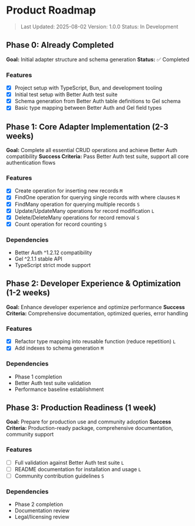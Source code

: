 # Product Roadmap

> Last Updated: 2025-08-02
> Version: 1.0.0
> Status: In Development

## Phase 0: Already Completed

**Goal:** Initial adapter structure and schema generation
**Status:** ✅ Completed

### Features

- [x] Project setup with TypeScript, Bun, and development tooling
- [x] Initial test setup with Better Auth test suite
- [x] Schema generation from Better Auth table definitions to Gel schema 
- [x] Basic type mapping between Better Auth and Gel field types

## Phase 1: Core Adapter Implementation (2-3 weeks)

**Goal:** Complete all essential CRUD operations and achieve Better Auth compatibility
**Success Criteria:** Pass Better Auth test suite, support all core authentication flows

### Features

- [x] Create operation for inserting new records `M`
- [x] FindOne operation for querying single records with where clauses `M`
- [x] FindMany operation for querying multiple records `S`
- [x] Update/UpdateMany operations for record modification `L`
- [x] Delete/DeleteMany operations for record removal `S`
- [x] Count operation for record counting `S`

### Dependencies

- Better Auth ^1.2.12 compatibility
- Gel ^2.1.1 stable API
- TypeScript strict mode support

## Phase 2: Developer Experience & Optimization (1-2 weeks)

**Goal:** Enhance developer experience and optimize performance
**Success Criteria:** Comprehensive documentation, optimized queries, error handling

### Features

- [x] Refactor type mapping into reusable function (reduce repetition) `L`
- [x] Add indexes to schema generation `M`

### Dependencies

- Phase 1 completion
- Better Auth test suite validation
- Performance baseline establishment

## Phase 3: Production Readiness (1 week)

**Goal:** Prepare for production use and community adoption
**Success Criteria:** Production-ready package, comprehensive documentation, community support

### Features

- [ ] Full validation against Better Auth test suite `L`
- [ ] README documentation for installation and usage `L`
- [ ] Community contribution guidelines `S`

### Dependencies

- Phase 2 completion
- Documentation review
- Legal/licensing review